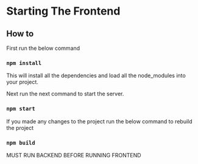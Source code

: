 # Starting The Frontend

## How to
First run the below command
### `npm install`
This will install all the dependencies and load all the node_modules into your project.

Next run the next command to start the server.
### `npm start`

If you made any changes to the project run the below command to rebuild the project

### `npm build`

MUST RUN BACKEND BEFORE RUNNING FRONTEND
